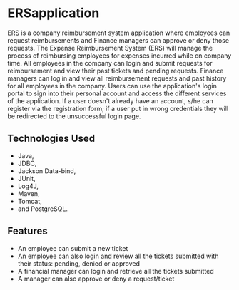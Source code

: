 # ERSapplication
ERS is a company reimbursement system application where employees can request reimbursements and Finance managers can approve or deny those requests.
The Expense Reimbursement System (ERS) will manage the process of reimbursing employees for expenses incurred while on company time. All employees in the company can login and submit requests for reimbursement and view their past tickets and pending requests. Finance managers can log in and view all reimbursement requests and past history for all employees in the company.
Users can use the application's login portal to sign into their personal account and access the different services of the application. If a user doesn't already have an account, s/he can register via the registration form; if a user put in wrong credentials they will be redirected to the unsuccessful login page.

## Technologies Used
* Java,
* JDBC,
* Jackson Data-bind,
* JUnit,
* Log4J,
* Maven,
* Tomcat,
* and PostgreSQL.

## Features
* An employee can submit a new ticket
* An employee can also login and review all the tickets submitted with their status: pending, denied or approved
* A financial manager can login and retrieve all the tickets submitted
* A manager can also approve or deny a request/ticket


